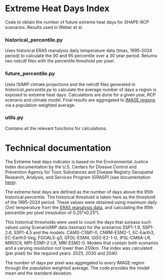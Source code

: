 # Extreme Heat Days Index
Code to obtain the number of future extreme heat days for SHAPE-RCP scenarios. Results used in Weber et al.

### historical_percentile.py
Uses historical ERA5 reanalysis daily temperature data (tmax, 1995-2024 period) to calculate the 90 and 95 percentile over a 30 year period. Returns two netcdf files with the percentile threshold per pixel.

### future_percentile.py
Uses ISIMIP climate projections and the netcdf files generated in $historical\_percentile.py$ to calculate the average number of days a region is exposed to extreme heat days. Calculations are done for a given year, RCP scenario and climate model. Final results are aggregated to [IMAGE regions](https://models.pbl.nl/image/Region_classification_map) via a population weighted average.

### utils.py
Contains all the relevant functions for calculations.


# Technical documentation

The Extreme heat days indicator is based on the Environmental Justice Index documentation by the U.S. Centers for Disease Control and Prevention
Agency for Toxic Substances and Disease Registry
Geospatial Research, Analysis, and Services Program (GRASP) (see documentation [here](https://www.atsdr.cdc.gov/place-health/php/eji/eji-technical-documentation.html#:~:text=Access%20the%20EJI%20Technical%20Documentation%20for%20detailed%20information,Technical%20Documentation.%20Download%20the%202022%20EJI%20Technical%20Documentation.)).

The extreme heat days are defined as the number of days above the 95th historical percentile. The historical threshold is taken here as the threshold of the 1995-2024 period. These values were obtained using maximum daily (2m) temperature from the [ERA5 reanalysis data](https://cds.climate.copernicus.eu/datasets/derived-era5-single-levels-daily-statistics?tab=download), and calculating the 95th percentile per pixel (resolution of 0.25°x0.25°).

This historical thresholds were used to count the days that surpass such values using ScenarioMIP data (tasmax) for the scenarios SSP1-1.9, SSP1-2.6, SSP1-4.5 and the models: CAMS-CSM1-0, CNRM-ESM2-1, EC-Earth3, EC-Earth3-Veg, FGOALS-g3, GFDL-ESM4, GISS-E2-1-G, IPSL-CM6A-LR, MIROC6, MPI-ESM1-2-LR, MRI-ESM2-0. Models that contain both scenarios and a varying resolution not lower than 250km. The index was calculated (per pixel) for the required years: 2025, 2030 and 2040.

The number of days per pixel was aggregated to every IMAGE region through the population weighted average. The code provides the model mean and the standard deviation.

